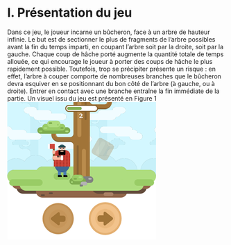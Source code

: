 # **I.	Présentation du jeu**

Dans ce jeu, le joueur incarne un bûcheron, face à un arbre de hauteur infinie. Le but est de sectionner le plus de fragments de l’arbre possibles avant la fin du temps imparti, en coupant l’arbre soit par la droite, soit par la gauche. Chaque coup de hâche porté augmente la quantité totale de temps allouée, ce qui encourage le joueur à porter des coups de hâche le plus rapidement possible. Toutefois, trop se précipiter présente un risque : en effet, l’arbre à couper comporte de nombreuses branches que le bûcheron devra esquiver en se positionnant du bon côté de l’arbre (à gauche, ou à droite). Entrer en contact avec une branche entraîne la fin immédiate de la partie. Un visuel issu du jeu est présenté en Figure 1
![alt text](https://github.com/BJeannot1/Telegram-lumberjack-game-bot/blob/master/illustration.png?raw=true)
